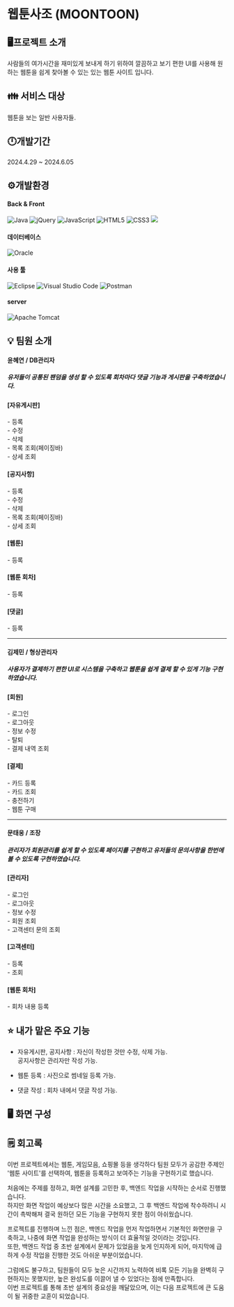 # 웹툰사조 (MOONTOON)

## 🖥️프로젝트 소개
사람들의 여가시간을 재미있게 보내게 하기 위하여 깔끔하고 보기 편한 UI를 사용해 원하는 웹툰을 쉽게 찾아볼 수 있는 있는 웹툰 사이트 입니다.

## 👪 서비스 대상
웹툰을 보는 일반 사용자들.

## 🕛개발기간
2024.4.29 ~ 2024.6.05

##  ⚙️개발환경

<h4>Back & Front</h3>

![Java](https://img.shields.io/badge/java-%23ED8B00.svg?style=for-the-badge&logo=openjdk&logoColor=white)
![jQuery](https://img.shields.io/badge/jquery-%230769AD.svg?style=for-the-badge&logo=jquery&logoColor=white)
![JavaScript](https://img.shields.io/badge/javascript-%23323330.svg?style=for-the-badge&logo=javascript&logoColor=%23F7DF1E)
![HTML5](https://img.shields.io/badge/html5-%23E34F26.svg?style=for-the-badge&logo=html5&logoColor=white)
![CSS3](https://img.shields.io/badge/css3-%231572B6.svg?style=for-the-badge&logo=css3&logoColor=white)
<img src='https://img.shields.io/badge/MyBatis-000000?style=for-the-badge&logo=MyBatis&logoColor=white'>

<h4> 데이터베이스 </h4>

![Oracle](https://img.shields.io/badge/Oracle-F80000?style=for-the-badge&logo=oracle&logoColor=white)

<h4>사용 툴</h4>

![Eclipse](https://img.shields.io/badge/Eclipse-FE7A16.svg?style=for-the-badge&logo=Eclipse&logoColor=white)
![Visual Studio Code](https://img.shields.io/badge/Visual%20Studio%20Code-0078d7.svg?style=for-the-badge&logo=visual-studio-code&logoColor=white)
![Postman](https://img.shields.io/badge/Postman-FF6C37?style=for-the-badge&logo=postman&logoColor=white)

<h4>server </h4>

![Apache Tomcat](https://img.shields.io/badge/apache%20tomcat-%23F8DC75.svg?style=for-the-badge&logo=apache-tomcat&logoColor=black)
<br />

## 💡 팀원 소개
<h4>윤혜연 / DB관리자</h4>

<h5>
  유저들이 공통된 팬덤을 생성 할 수 있도록 회차마다 댓글 기능과 게시판을 구축하였습니다.
</h5>

<h4>[자유게시판]</h4>
<span>- 등록</span> <br />
<span>- 수정</span> <br />
<span>- 삭제</span> <br />
<span>- 목록 조회(페이징바)</span> <br />
<span>- 상세 조회</span> <br />
<h4>[공지사항]</h4>
<span>- 등록</span> <br />
<span>- 수정</span> <br />
<span>- 삭제</span> <br />
<span>- 목록 조회(페이징바)</span> <br />
<span>- 상세 조회</span> <br />
<h4>[웹툰]</h4>
<span>- 등록</span> <br />
<h4>[웹툰 회차]</h4>
<span>- 등록</span> <br />
<h4>[댓글]</h4>
<span>- 등록</span> <br />

***

<h4>김제민 / 형상관리자</h4>

<h5>
  사용자가 결제하기 편한 UI로 시스템을 구축하고 웹툰을 쉽게 결제 할 수 있게 기능 구현하였습니다.
</h5>

<h4>[회원]</h4>
<span>- 로그인</span> <br />
<span>- 로그아웃</span> <br />
<span>- 정보 수정</span> <br />
<span>- 탈퇴</span> <br />
<span>- 결제 내역 조회</span> <br />
<h4>[결제]</h4>
<span>- 카드 등록</span> <br />
<span>- 카드 조회</span> <br />
<span>- 충전하기</span> <br />
<span>- 웹툰 구매</span> <br />

***

<h4>문태웅 / 조장</h4>

<h5>
  관리자가 회원관리를 쉽게 할 수 있도록 페이지를 구현하고 유저들의 문의사항을 한번에 볼 수 있도록 구현하였습니다.
</h5>

<h4>[관리자]</h4>
<span>- 로그인</span> <br />
<span>- 로그아웃</span> <br />
<span>- 정보 수정</span> <br />
<span>- 회원 조회</span> <br />
<span>- 고객센터 문의 조회</span> <br />
<h4>[고객센터]</h4>
<span>- 등록</span> <br />
<span>- 조회</span> <br />
<h4>[웹툰 회차]</h4>
<span>- 회차 내용 등록</span> <br />

## ⭐ 내가 맡은 주요 기능
- 자유게시판, 공지사항 : 
자신이 작성한 것만 수정, 삭제 가능. <br />
공지사항은 관리자만 작성 가능.

- 웹툰 등록 :
사진으로 썸네일 등록 가능.

- 댓글 작성 :
회차 내에서 댓글 작성 가능.

## 🖥️ 화면 구성

## 🗒️ 회고록
이번 프로젝트에서는  웹툰, 게임모음, 쇼핑몰 등을 생각하다 팀원 모두가 공감한 주제인 '웹툰 사이트'를 선택하여, 웹툰을 등록하고 보여주는 기능을 구현하기로 했습니다. <br />

처음에는 주제를 정하고, 화면 설계를 고민한 후, 백엔드 작업을 시작하는 순서로 진행했습니다. <br />
하지만 화면 작업이 예상보다 많은 시간을 소요했고, 그 후 백엔드 작업에 착수하려니 시간이 촉박해져 결국 원하던 모든 기능을 구현하지 못한 점이 아쉬웠습니다. <br />

프로젝트를 진행하며 느낀 점은, 백엔드 작업을 먼저 작업하면서 기본적인 화면만을 구축하고, 나중에 화면 작업을 완성하는 방식이 더 효율적일 것이라는 것입니다. <br />
또한, 백엔드 작업 중 초반 설계에서 문제가 있었음을 늦게 인지하게 되어, 마지막에 급하게 수정 작업을 진행한 것도 아쉬운 부분이었습니다. <br />

그럼에도 불구하고, 팀원들이 모두 늦은 시간까지 노력하여 비록 모든 기능을 완벽히 구현하지는 못했지만, 높은 완성도를 이끌어 낼 수 있었다는 점에 만족합니다. <br />
이번 프로젝트를 통해 초반 설계의 중요성을 깨달았으며, 이는 다음 프로젝트에 큰 도움이 될 귀중한 교훈이 되었습니다.
